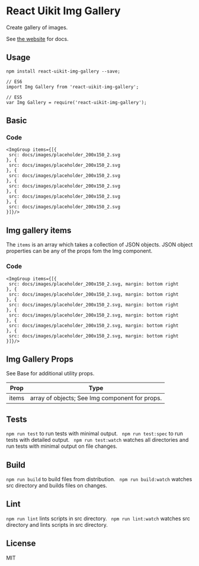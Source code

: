 # React Uikit Img Gallery

Create gallery of images.

See [the website](http://otissv.github.io/react-uikit-components) for docs.

## Usage

    npm install react-uikit-img-gallery --save;

    // ES6
    import Img Gallery from 'react-uikit-img-gallery';

    // ES5
    var Img Gallery = require('react-uikit-img-gallery');

## Basic



### Code

    <ImgGroup items={[{
     src: docs/images/placeholder_200x150_2.svg 
    }, {
     src: docs/images/placeholder_200x150_2.svg 
    }, {
     src: docs/images/placeholder_200x150_2.svg 
    }, {
     src: docs/images/placeholder_200x150_2.svg 
    }, {
     src: docs/images/placeholder_200x150_2.svg 
    }, {
     src: docs/images/placeholder_200x150_2.svg 
    }]}/>

## Img gallery items

<span>The `items` is an array which takes a collection of JSON objects. JSON object properties can be any of the props fom the Img component.</span>


### Code

    <ImgGroup items={[{
     src: docs/images/placeholder_200x150_2.svg, margin: bottom right 
    }, {
     src: docs/images/placeholder_200x150_2.svg, margin: bottom right 
    }, {
     src: docs/images/placeholder_200x150_2.svg, margin: bottom right 
    }, {
     src: docs/images/placeholder_200x150_2.svg, margin: bottom right 
    }, {
     src: docs/images/placeholder_200x150_2.svg, margin: bottom right 
    }, {
     src: docs/images/placeholder_200x150_2.svg, margin: bottom right 
    }]}/>

## Img Gallery Props

See Base for additional utility props.

<table class="uk-table" data-kitid="cj4n6f026000ibkuff43xood3">

<thead>

<tr>

<th>Prop</th>

<th>Type</th>

</tr>

</thead>

<tbody>

<tr data-kitid="tablerow-0-cj4n6f026000ibkuff43xood3">

<td colspan="1" data-kitid="tabledata-[0, 0]-cj4n6f026000ibkuff43xood3">items</td>

<td data-kitid="tabledata-[0, 1]-cj4n6f026000ibkuff43xood3">array of objects; See Img component for props.</td>

</tr>

</tbody>

</table>

## Tests

`npm run test` to run tests with minimal output.  
`npm run test:spec` to run tests with detailed output.  
`npm run test:watch` watches all directories and run tests with minimal output on file changes.  

## Build
`npm run build` to build files from distribution.  
`npm run build:watch` watches src directory and builds files on changes.  

## Lint
`npm run lint` lints scripts in src directory.  
`npm run lint:watch` watches src directory and lints scripts in src directory.  

## License
MIT